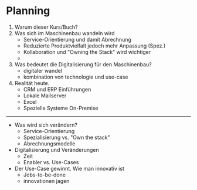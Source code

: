 # Planning


1. Warum dieser Kurs/Buch?
2. Was sich im Maschinenbau wandeln wird
	* Service-Orientierung und damit Abrechnung
	* Reduzierte Produktvielfalt jedoch mehr Anpassung (Spez.)
	* Kollaboration und "Owning the Stack" wird wichtiger
	* 
3. Was bedeutet die Digitalisierung für den Maschinenbau?
	* digitaler wandel
	* kombination von technologie und use-case
4. Realität heute.
	* CRM und ERP Einführungen
	* Lokale Mailserver
	* Excel
	* Spezielle Systeme On-Premise



---

* Was wird sich verändern?
	* Service-Orientierung
	* Spezialisierung vs. "Own the stack"
	* Abrechnungsmodelle
* Digitalisierung und Veränderungen
	* Zeit
	* Enabler vs. Use-Cases
* Der Use-Case gewinnt. Wie man innovativ ist
	* Jobs-to-be-done
	* innovationen jagen



 